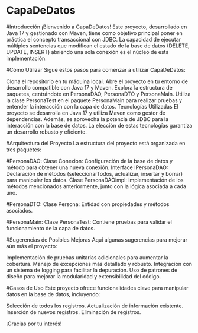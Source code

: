 # CapaDeDatos

#Introducción
¡Bienvenido a CapaDeDatos! Este proyecto, desarrollado en Java 17 y gestionado con Maven, tiene como objetivo principal poner en práctica el concepto transaccional con JDBC. La capacidad de ejecutar múltiples sentencias que modifican el estado de la base de datos (DELETE, UPDATE, INSERT) abriendo una sola conexión es el núcleo de esta implementación.

#Cómo Utilizar
Sigue estos pasos para comenzar a utilizar CapaDeDatos:

Clona el repositorio en tu máquina local.
Abre el proyecto en tu entorno de desarrollo compatible con Java 17 y Maven.
Explora la estructura de paquetes, centrándote en PersonaDAO, PersonaDTO y PersonaMain.
Utiliza la clase PersonaTest en el paquete PersonaMain para realizar pruebas y entender la interacción con la capa de datos.
Tecnologías Utilizadas
El proyecto se desarrolla en Java 17 y utiliza Maven como gestor de dependencias. Además, se aprovecha la potencia de JDBC para la interacción con la base de datos. La elección de estas tecnologías garantiza un desarrollo robusto y eficiente.

#Arquitectura del Proyecto
La estructura del proyecto está organizada en tres paquetes:

#PersonaDAO:
Clase Conexion: Configuración de la base de datos y método para obtener una nueva conexión.
Interface IPersonaDAO: Declaración de métodos (seleccionarTodos, actualizar, insertar y borrar) para manipular los datos.
Clase PersonaDAOimpl: Implementación de los métodos mencionados anteriormente, junto con la lógica asociada a cada uno.

#PersonaDTO:
Clase Persona: Entidad con propiedades y métodos asociados.

#PersonaMain:
Clase PersonaTest: Contiene pruebas para validar el funcionamiento de la capa de datos.

#Sugerencias de Posibles Mejoras
Aquí algunas sugerencias para mejorar aún más el proyecto:

Implementación de pruebas unitarias adicionales para aumentar la cobertura.
Manejo de excepciones más detallado y robusto.
Integración con un sistema de logging para facilitar la depuración.
Uso de patrones de diseño para mejorar la modularidad y extensibilidad del código.

#Casos de Uso
Este proyecto ofrece funcionalidades clave para manipular datos en la base de datos, incluyendo:

Selección de todos los registros.
Actualización de información existente.
Inserción de nuevos registros.
Eliminación de registros.

¡Gracias por tu interés!






